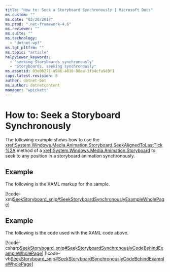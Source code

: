 ```yaml
---
title: "How to: Seek a Storyboard Synchronously | Microsoft Docs"
ms.custom: ""
ms.date: "03/30/2017"
ms.prod: ".net-framework-4.6"
ms.reviewer: ""
ms.suite: ""
ms.technology: 
  - "dotnet-wpf"
ms.tgt_pltfrm: ""
ms.topic: "article"
helpviewer_keywords: 
  - "seeking Storyboards synchronously"
  - "Storyboards, seeking synchronously"
ms.assetid: 03e06271-a946-4810-88ea-3fb4cfa9e0f1
caps.latest.revision: 8
author: dotnet-bot
ms.author: dotnetcontent
manager: "wpickett"
---
```

# How to: Seek a Storyboard Synchronously
The following example shows how to use the              <xref:System.Windows.Media.Animation.Storyboard.SeekAlignedToLastTick%2A> method of a              <xref:System.Windows.Media.Animation.Storyboard> to seek to any position in a storyboard animation synchronously.  
  
## Example  
 The following is the XAML markup for the sample.  
  
 [!code-xml[SeekStoryboard_snip#SeekStoryboardSynchronouslyExampleWholePage](../../../../samples/snippets/csharp/VS_Snippets_Wpf/SeekStoryboard_snip/CSharp/SeekStoryboardSynchronouslyExample.xaml#seekstoryboardsynchronouslyexamplewholepage)]  
  
## Example  
 The following is the code used with the XAML code above.  
  
 [!code-csharp[SeekStoryboard_snip#SeekStoryboardSynchronouslyCodeBehindExampleWholePage](../../../../samples/snippets/csharp/VS_Snippets_Wpf/SeekStoryboard_snip/CSharp/SeekStoryboardSynchronouslyExample.xaml.cs#seekstoryboardsynchronouslycodebehindexamplewholepage)]
 [!code-vb[SeekStoryboard_snip#SeekStoryboardSynchronouslyCodeBehindExampleWholePage](../../../../samples/snippets/visualbasic/VS_Snippets_Wpf/SeekStoryboard_snip/VisualBasic/SeekStoryboardSynchronouslyExample.xaml.vb#seekstoryboardsynchronouslycodebehindexamplewholepage)]